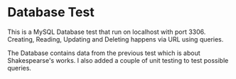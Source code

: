 # Database Test

This is a MySQL Database test that run on localhost with port 3306. Creating, Reading, Updating and Deleting happens via URL using queries.

The Database contains data from the previous test which is about Shakespearse's works. I also added a couple of unit testing to test possible queries.
